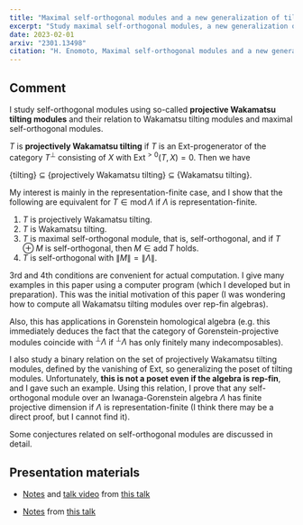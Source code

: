 ```yaml
---
title: "Maximal self-orthogonal modules and a new generalization of tilting modules"
excerpt: "Study maximal self-orthogonal modules, a new generalization of tilting modules = projectively Wakamatsu tilting modules, and Wakamatsu tilting modules"
date: 2023-02-01
arxiv: "2301.13498"
citation: "H. Enomoto, Maximal self-orthogonal modules and a new generalization of tilting modules, arXiv:2301.13498."
---
```


## Comment

I study self-orthogonal modules using so-called **projective Wakamatsu tilting modules** and their relation to Wakamatsu tilting modules and maximal self-orthogonal modules.

$T$ is **projectively Wakamatsu tilting** if $T$ is an Ext-progenerator of the category $T^\perp$ consisting of $X$ with $\operatorname{Ext}^{>0}(T, X) = 0$.
Then we have

{tilting} $\subseteq$ {projectively Wakamatsu tilting} $\subseteq$ {Wakamatsu tilting}.

My interest is mainly in the representation-finite case, and I show that the following are equivalent for $T \in \mathsf{mod} \, \Lambda$ if $\Lambda$ is representation-finite.

1. $T$ is projectively Wakamatsu tilting.
1. $T$ is Wakamatsu tilting.
1. $T$ is maximal self-orthogonal module, that is, self-orthogonal, and if $T \oplus M$ is self-orthogonal, then $M \in \mathsf{add} \, T$ holds.
1. $T$ is self-orthogonal with $\|M\| = \|\Lambda\|$.

3rd and 4th conditions are convenient for actual computation. I give many examples in this paper using a computer program (which I developed but in preparation). This was the initial motivation of this paper (I was wondering how to compute all Wakamatsu tilting modules over rep-fin algebras).

Also, this has applications in Gorenstein homological algebra (e.g. this immediately deduces the fact that the category of Gorenstein-projective modules coincide with $^\perp \Lambda$ if $^\perp\Lambda$ has only finitely many indecomposables).

I also study a binary relation on the set of projectively Wakamatsu tilting modules, defined by the vanishing of Ext, so generalizing the poset of tilting modules.
Unfortunately, **this is not a poset even if the algebra is rep-fin**, and I gave such an example.
Using this relation, I prove that any self-orthogonal module over an Iwanaga-Gorenstein algebra $\Lambda$ has finite projective dimension if $\Lambda$ is representation-finite (I think there may be a direct proof, but I cannot find it).

Some conjectures related on self-orthogonal modules are discussed in detail.

## Presentation materials

- [Notes](/files/2023-03-23.pdf) and [talk video](https://youtu.be/_E9nPEs-WV4) from [this talk](/talks/2023-03-23/)

- [Notes](/files/2023-02-27.pdf) from [this talk](/talks/2023-02-27/)
